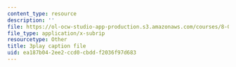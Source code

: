 ```yaml
---
content_type: resource
description: ''
file: https://ol-ocw-studio-app-production.s3.amazonaws.com/courses/8-01sc-classical-mechanics-fall-2016/ea187b042ee2ccd0cbddf2036f97d683_5QKJG0FZTio.srt
file_type: application/x-subrip
resourcetype: Other
title: 3play caption file
uid: ea187b04-2ee2-ccd0-cbdd-f2036f97d683
---
```

